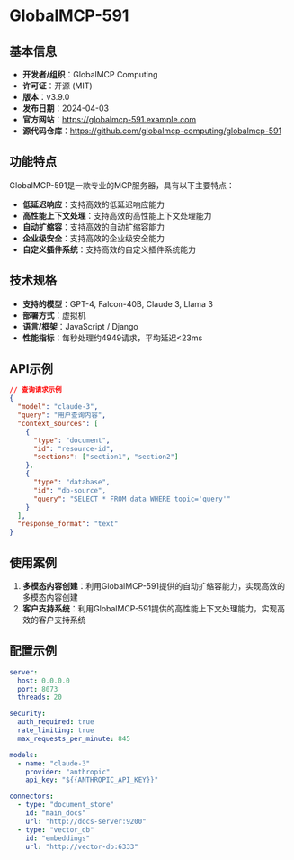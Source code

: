 # GlobalMCP-591

## 基本信息

- **开发者/组织**：GlobalMCP Computing
- **许可证**：开源 (MIT)
- **版本**：v3.9.0
- **发布日期**：2024-04-03
- **官方网站**：https://globalmcp-591.example.com
- **源代码仓库**：https://github.com/globalmcp-computing/globalmcp-591

## 功能特点

GlobalMCP-591是一款专业的MCP服务器，具有以下主要特点：

- **低延迟响应**：支持高效的低延迟响应能力
- **高性能上下文处理**：支持高效的高性能上下文处理能力
- **自动扩缩容**：支持高效的自动扩缩容能力
- **企业级安全**：支持高效的企业级安全能力
- **自定义插件系统**：支持高效的自定义插件系统能力


## 技术规格

- **支持的模型**：GPT-4, Falcon-40B, Claude 3, Llama 3
- **部署方式**：虚拟机
- **语言/框架**：JavaScript / Django
- **性能指标**：每秒处理约4949请求，平均延迟<23ms

## API示例

```json
// 查询请求示例
{
  "model": "claude-3",
  "query": "用户查询内容",
  "context_sources": [
    {
      "type": "document",
      "id": "resource-id",
      "sections": ["section1", "section2"]
    },
    {
      "type": "database",
      "id": "db-source",
      "query": "SELECT * FROM data WHERE topic='query'"
    }
  ],
  "response_format": "text"
}
```

## 使用案例

1. **多模态内容创建**：利用GlobalMCP-591提供的自动扩缩容能力，实现高效的多模态内容创建
2. **客户支持系统**：利用GlobalMCP-591提供的高性能上下文处理能力，实现高效的客户支持系统


## 配置示例

```yaml
server:
  host: 0.0.0.0
  port: 8073
  threads: 20

security:
  auth_required: true
  rate_limiting: true
  max_requests_per_minute: 845

models:
  - name: "claude-3"
    provider: "anthropic"
    api_key: "${{ANTHROPIC_API_KEY}}"

connectors:
  - type: "document_store"
    id: "main_docs"
    url: "http://docs-server:9200"
  - type: "vector_db"
    id: "embeddings"
    url: "http://vector-db:6333"
```